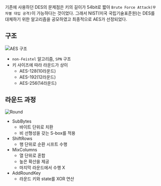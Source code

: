 기존에 사용하던 DES의 문제점은 키의 길이가 54bit로 짧아 `Brute Force Attack(무차별 대입 공격)`이 가능하다는 것이었다. 그래서 NIST(미국 국립기술표준원)는 DES를 대체하기 위한 알고리즘을 공모하였고 최종적으로 AES가 선정되었다.

구조
---

![AES 구조](https://vanslog.s3.ap-northeast-2.amazonaws.com/image/security/2020-05-24-20-22-40.png)

- `non-Feistel` 알고리즘, `SPN` 구조
- 키 사이즈에 따라 라운드가 상이
  - AES-128(10라운드)
  - AES-192(12라운드)
  - AES-256(14라운드)

라운드 과정
---

![Round](https://vanslog.s3.ap-northeast-2.amazonaws.com/image/security/2020-05-24-20-59-09.png)

- SubBytes
  - 바이트 단위로 치환
  - 비 선형성을 갖는 S-box를 적용
- ShiftRows
  - 행 단위로 순환 시프트 수행
- MixColumns
  - 열 단위로 혼합
  - 높은 확산을 제공
  - 마지막 라운드에서 수행 X
- AddRoundKey
  - 라운드 키와 state를 XOR 연산